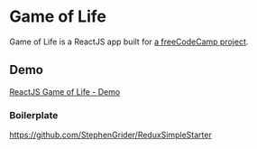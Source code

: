 # Game of Life
Game of Life is a ReactJS app built for [a freeCodeCamp project](https://www.freecodecamp.com/challenges/build-the-game-of-life).

## Demo
[ReactJS Game of Life - Demo](https://reactjs-game-of-life.herokuapp.com/)

### Boilerplate
https://github.com/StephenGrider/ReduxSimpleStarter
